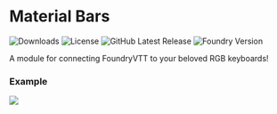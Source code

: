 # Material Bars
![Downloads](https://img.shields.io/github/downloads/bmarian/material-bars/total?style=for-the-badge)
![License](https://img.shields.io/github/license/bmarian/material-bars?style=for-the-badge)
![GitHub Latest Release](https://img.shields.io/github/release/bmarian/material-bars?style=for-the-badge)
![Foundry Version](https://img.shields.io/badge/FoundryVTT-0.7.9-blueviolet?style=for-the-badge)

A module for connecting FoundryVTT to your beloved RGB keyboards!

### Example

![](https://i.imgur.com/ulJO0Pd.gif[)
